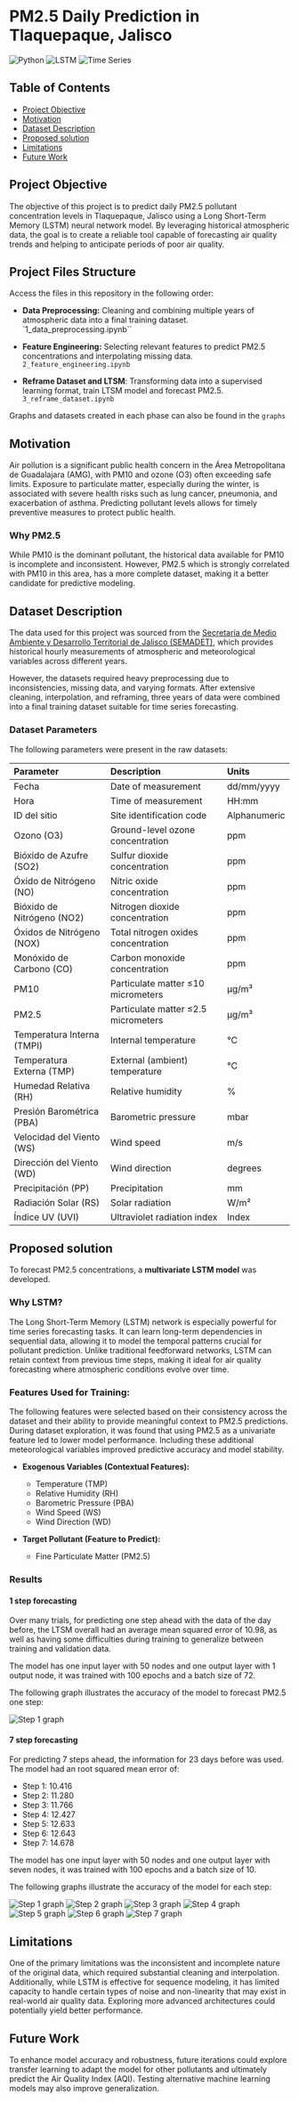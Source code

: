 # PM2.5 Daily Prediction in Tlaquepaque, Jalisco

![Python](https://img.shields.io/badge/Python-3.10-blue.svg) ![LSTM](https://img.shields.io/badge/Model-LSTM-green.svg) ![Time Series](https://img.shields.io/badge/Forecasting-Time_Series-important.svg)

## Table of Contents
- [Project Objective](#project-objective)
- [Motivation](#motivation)
- [Dataset Description](#dataset-description)
- [Proposed solution](#proposed-solution)
- [Limitations](#limitations)
- [Future Work](#future-work)

## Project Objective

The objective of this project is to predict daily PM2.5 pollutant concentration levels in Tlaquepaque, Jalisco using a Long Short-Term Memory (LSTM) neural network model. By leveraging historical atmospheric data, the goal is to create a reliable tool capable of forecasting air quality trends and helping to anticipate periods of poor air quality.

## Project Files Structure
Access the files in this repository in the following order:

- **Data Preprocessing:** Cleaning and combining multiple years of atmospheric data into a final training dataset.
`1_data_preprocessing.ipynb``

- **Feature Engineering:** Selecting relevant features to predict PM2.5 concentrations and interpolating missing data.
`2_feature_engineering.ipynb`

- **Reframe Dataset and LTSM**: Transforming data into a supervised learning format, train LTSM model and forecast PM2.5.
`3_reframe_dataset.ipynb`

Graphs and datasets created in each phase can also be found in the `graphs`

## Motivation

Air pollution is a significant public health concern in the Área Metropolitana de Guadalajara (AMG), with PM10 and ozone (O3) often exceeding safe limits. Exposure to particulate matter, especially during the winter, is associated with severe health risks such as lung cancer, pneumonia, and exacerbation of asthma. Predicting pollutant levels allows for timely preventive measures to protect public health.

### Why PM2.5
While PM10 is the dominant pollutant, the historical data available for PM10 is incomplete and inconsistent. However, PM2.5 which is strongly correlated with PM10 in this area, has a more complete dataset, making it a better candidate for predictive modeling.

## Dataset Description

The data used for this project was sourced from the [Secretaría de Medio Ambiente y Desarrollo Territorial de Jalisco (SEMADET)](https://aire.jalisco.gob.mx/), which provides historical hourly measurements of atmospheric and meteorological variables across different years.

However, the datasets required heavy preprocessing due to inconsistencies, missing data, and varying formats. After extensive cleaning, interpolation, and reframing, three years of data were combined into a final training dataset suitable for time series forecasting.

### Dataset Parameters

The following parameters were present in the raw datasets:

| Parameter                      | Description                                                         | Units          |
|:--------------------------------|:---------------------------------------------------------------------|:---------------|
| Fecha                           | Date of measurement                                                  | dd/mm/yyyy     |
| Hora                            | Time of measurement                                                  | HH:mm          |
| ID del sitio                    | Site identification code                                             | Alphanumeric   |
| Ozono (O3)                      | Ground-level ozone concentration                                     | ppm            |
| Bióxido de Azufre (SO2)         | Sulfur dioxide concentration                                         | ppm            |
| Óxido de Nitrógeno (NO)         | Nitric oxide concentration                                           | ppm            |
| Bióxido de Nitrógeno (NO2)      | Nitrogen dioxide concentration                                       | ppm            |
| Óxidos de Nitrógeno (NOX)       | Total nitrogen oxides concentration                                  | ppm            |
| Monóxido de Carbono (CO)        | Carbon monoxide concentration                                        | ppm            |
| PM10                            | Particulate matter ≤10 micrometers                                   | µg/m³          |
| PM2.5                           | Particulate matter ≤2.5 micrometers                                  | µg/m³          |
| Temperatura Interna (TMPI)      | Internal temperature                                                 | °C             |
| Temperatura Externa (TMP)       | External (ambient) temperature                                       | °C             |
| Humedad Relativa (RH)           | Relative humidity                                                    | %              |
| Presión Barométrica (PBA)       | Barometric pressure                                                  | mbar           |
| Velocidad del Viento (WS)       | Wind speed                                                           | m/s            |
| Dirección del Viento (WD)       | Wind direction                                                       | degrees        |
| Precipitación (PP)              | Precipitation                                                        | mm             |
| Radiación Solar (RS)            | Solar radiation                                                      | W/m²           |
| Índice UV (UVI)                 | Ultraviolet radiation index                                          | Index          |

## Proposed solution

To forecast PM2.5 concentrations, a **multivariate LSTM model** was developed.

### Why LSTM?

The Long Short-Term Memory (LSTM) network is especially powerful for time series forecasting tasks. It can learn long-term dependencies in sequential data, allowing it to model the temporal patterns crucial for pollutant prediction. Unlike traditional feedforward networks, LSTM can retain context from previous time steps, making it ideal for air quality forecasting where atmospheric conditions evolve over time.

### Features Used for Training:

The following features were selected based on their consistency across the dataset and their ability to provide meaningful context to PM2.5 predictions. During dataset exploration, it was found that using PM2.5 as a univariate feature led to lower model performance. Including these additional meteorological variables improved predictive accuracy and model stability.

- **Exogenous Variables (Contextual Features):**
  - Temperature (TMP)
  - Relative Humidity (RH)
  - Barometric Pressure (PBA)
  - Wind Speed (WS)
  - Wind Direction (WD)

- **Target Pollutant (Feature to Predict):**
  - Fine Particulate Matter (PM2.5)

### Results

#### 1 step forecasting 

Over many trials, for predicting one step ahead with the data of the day before, the LTSM overall had an average mean squared error of 10.98, as well as having some difficulties during training to generalize between training and validation data. 

The model has one input layer with 50 nodes and one output layer with 1 output node, it was trained with 100 epochs and a batch size of 72.

The following graph illustrates the accuracy of the model to forecast PM2.5 one step:

![Step 1 graph](graphs/ltsm/predictions.png)

#### 7 step forecasting 

For predicting 7 steps ahead, the information for 23 days before was used. The model had an root squared mean error of:

- Step 1: 10.416
- Step 2: 11.280
- Step 3: 11.766
- Step 4: 12.427
- Step 5: 12.633
- Step 6: 12.643
- Step 7: 14.678

The model has one input layer with 50 nodes and one output layer with seven nodes, it was trained with 100 epochs and a batch size of 10.

The following graphs illustrate the accuracy of the model for each step:

![Step 1 graph](graphs/ltsm/t_plus_1_pred.png)
![Step 2 graph](graphs/ltsm/t_plus_2_pred.png)
![Step 3 graph](graphs/ltsm/t_plus_3_pred.png)
![Step 4 graph](graphs/ltsm/t_plus_4_pred.png)
![Step 5 graph](graphs/ltsm/t_plus_5_pred.png)
![Step 6 graph](graphs/ltsm/t_plus_6_pred.png)
![Step 7 graph](graphs/ltsm/t_plus_7_pred.png)



## Limitations

One of the primary limitations was the inconsistent and incomplete nature of the original data, which required substantial cleaning and interpolation. Additionally, while LSTM is effective for sequence modeling, it has limited capacity to handle certain types of noise and non-linearity that may exist in real-world air quality data. Exploring more advanced architectures could potentially yield better performance.

## Future Work

To enhance model accuracy and robustness, future iterations could explore transfer learning to adapt the model for other pollutants and ultimately predict the Air Quality Index (AQI). Testing alternative machine learning models may also improve generalization.
